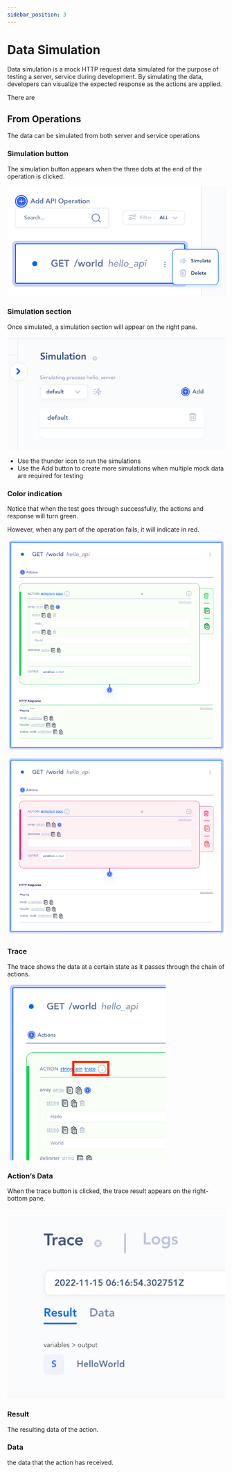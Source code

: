 ```yaml
---
sidebar_position: 3
---
```

# Data Simulation

Data simulation is a mock HTTP request data simulated for the purpose of testing a server, service during development.  By simulating the data, developers can visualize the expected response as the actions are applied.

There are 

## From Operations

The data can be simulated from both server and service operations

### Simulation button

The simulation button appears when the three dots at the end of the operation is clicked.

![Untitled](Untitled.png)

### Simulation section

Once simulated, a simulation section will appear on the right pane.

![Untitled](Untitled%201.png)

- Use the thunder icon to run the simulations
- Use the Add button to create more simulations when multiple mock data are required for testing

### Color indication

Notice that when the test goes through successfully, the actions and response will turn green.

However, when any part of the operation fails, it will indicate in red.

![Untitled](Untitled%202.png)

![Untitled](Untitled%203.png)

### Trace

The trace shows the data at a certain state as it passes through the chain of actions.

![Screen Shot 2022-11-14 at 10.17.05 PM.png](Screen_Shot_2022-11-14_at_10.17.05_PM.png)

### Action’s Data

When the trace button is clicked, the trace result appears on the right-bottom pane.

![Untitled](Untitled%204.png)

### Result

The resulting data of the action.

### Data

the data that the action has received.